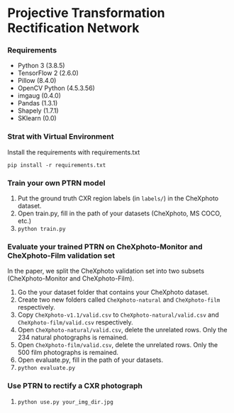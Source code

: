 # Projective Transformation Rectification Network

### Requirements

- Python 3 (3.8.5)
- TensorFlow 2 (2.6.0)
- Pillow (8.4.0)
- OpenCV Python (4.5.3.56)
- imgaug (0.4.0)
- Pandas (1.3.1)
- Shapely (1.7.1)
- SKlearn (0.0)

### Strat with Virtual Environment

Install the requirements with requirements.txt

`pip install -r requirements.txt`
  
### Train your own PTRN model

1. Put the ground truth CXR region labels (in `labels/`) in the CheXphoto dataset.
2. Open train.py, fill in the path of your datasets (CheXphoto, MS COCO, etc.)
3. `python train.py`

### Evaluate your trained PTRN on CheXphoto-Monitor and CheXphoto-Film validation set

In the paper, we split the CheXphoto validation set into two subsets (CheXphoto-Monitor and CheXphoto-Film).

1. Go the your dataset folder that contains your CheXphoto dataset.
2. Create two new folders called `CheXphoto-natural` and `CheXphoto-film` respectively.
3. Copy `CheXphoto-v1.1/valid.csv` to `CheXphoto-natural/valid.csv` and `CheXphoto-film/valid.csv` respectively.
4. Open `CheXphoto-natural/valid.csv`, delete the unrelated rows. Only the 234 natural photographs is remained.
5. Open `CheXphoto-film/valid.csv`, delete the unrelated rows. Only the 500 film photographs is remained.
6. Open evaluate.py, fill in the path of your datasets.
7. `python evaluate.py`

### Use PTRN to rectify a CXR photograph

1. `python use.py your_img_dir.jpg`
